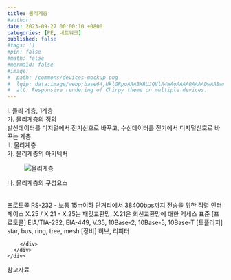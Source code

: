 ```yaml
---
title: 물리계층
#author: 
date: 2023-09-27 00:00:10 +0800
categories: [PE, 네트워크]
published: false
#tags: []
#pin: false
#math: false
#mermaid: false
#image:
#  path: /commons/devices-mockup.png
#  lqip: data:image/webp;base64,UklGRpoAAABXRUJQVlA4WAoAAAAQAAAADwAABwAAQUxQSDIAAAARL0AmbZurmr57yyIiqE8oiG0bejIYEQTgqiDA9vqnsUSI6H+oAERp2HZ65qP/VIAWAFZQOCBCAAAA8AEAnQEqEAAIAAVAfCWkAALp8sF8rgRgAP7o9FDvMCkMde9PK7euH5M1m6VWoDXf2FkP3BqV0ZYbO6NA/VFIAAAA
#  alt: Responsive rendering of Chirpy theme on multiple devices.
---
```


<div class="post-wrap">
  <div class="para">
    <div class="para-title">
      I. 물리 계층, 1계층
    </div>
    <div class="para-cntnt">
      <div class="para">
        <div class="para-title">
          가. 물리계층의 정의
        </div>
        <div class="para-cntnt">
            발신데이터를 디지털에서 전기신호로 바꾸고, 수신데이터를 전기에서 디지털신호로 바꾸는 계층
        </div>
      </div>
    </div>
  </div>
  
  <div class="para">
    <div class="para-title">
      II. 물리계층
    </div>
    <div class="para-cntnt">
      <div class="para">
        <div class="para-title">
          가. 물리계층의 아키텍처
        </div>
        <div class="para-cntnt">
          <figure class="post-figure">
            <img src="/assets/img/posts/물리계층.png" alt="물리계층">
<!--            <figcaption>Source: Unveiling the Metaverse: Exploring Emerging Trends, Multifaceted Perspectives, and Future Challenges</figcaption>-->
          </figure>
        </div>
      </div>
      <div class="para">
        <div class="para-title">
          나. 물리계층의 구성요소
        </div>
        <div class="para-cntnt">
          <table class="post-table">
          </table>
          프로토콜 
  RS-232 - 보통 15m이하 단거리에서 38400bps까지 전송을 위한 직렬 인터페이스
  X.25 / X.21 - X.25는 패킷교환망, X.21은 회선교환망에 대한 액세스 표준
[프로토콜] EIA/TIA-232, EIA-449, V.35, 10Base-2, 10Base-5, 10Base-T
[토폴리지] star, bus, ring, tree, mesh
[장비] 허브, 리피터

        </div>
      </div>
    </div>
  </div>

  <div class="refr-wrap">
    <div class="refr-title">
        참고자료
    </div>
    <ol class="refr-list">
    <!--    <li>(나현식, 최대선) <a target="_blank" href="https://scienceon.kisti.re.kr/commons/util/originalView.do?cn=JAKO202225948430499&oCn=JAKO202225948430499&dbt=JAKO&journal=NJOU00291864">메타버스 보안 위협 요소 및 대응 방안 검토</a></li>-->
    <!--    <li>(M. Uddin, S. Manickam, H. Ullah, M. Obaidat and A. Dandoush) <a target="_blank" href="https://ieeexplore.ieee.org/abstract/document/10138386">Unveiling the Metaverse: Exploring Emerging Trends, Multifaceted Perspectives, and Future Challenges</a></li>-->
    </ol>
  </div>
</div>
